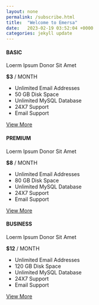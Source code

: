 ```yaml
---
layout: none
permalink: /subscribe.html
title:  "Welcome to Emersa"
date:   2023-02-19 03:52:04 +0000
categories: jekyll update
---
```

<div class="row">
    <div class="col-md-4 col-sm-6">
        <div class="pricing-table-3 basic">
            <div class="pricing-table-header">
                <h4><strong>BASIC</strong></h4>
                <p>Loerm Ipsum Donor Sit Amet</p>
            </div>
            <div class="price"><strong>$3</strong> / MONTH</div>
            <div class="pricing-body">
                <ul class="pricing-table-ul">
                    <li><i class="fa fa-send"></i> Unlimited Email Addresses</li>
                    <li><i class="fa fa-cloud"></i> 50 GB Disk Space</li>
                    <li><i class="fa fa-database"></i> Unlimited MySQL Database</li>
                    <li class="not-avail"><i class="fa fa-clock-o"></i> 24X7 Support</li>
                    <li class="not-avail"><i class="fa fa-envelope"></i> Email Support</li>
                </ul><a href="#" class="view-more">View More</a></div>
        </div>
    </div>
    <div class="col-md-4 col-sm-6">
        <div class="pricing-table-3 premium">
            <div class="pricing-table-header">
                <h4><strong>PREMIUM</strong></h4>
                <p>Loerm Ipsum Donor Sit Amet</p>
            </div>
            <div class="price"><strong>$8</strong> / MONTH</div>
            <div class="pricing-body">
                <ul class="pricing-table-ul">
                    <li><i class="fa fa-send"></i> Unlimited Email Addresses</li>
                    <li><i class="fa fa-cloud"></i> 80 GB Disk Space</li>
                    <li><i class="fa fa-database"></i> Unlimited MySQL Database</li>
                    <li class="not-avail"><i class="fa fa-clock-o"></i> 24X7 Support</li>
                    <li class="not-avail"><i class="fa fa-envelope"></i> Email Support</li>
                </ul><a href="#" class="view-more">View More</a></div>
        </div>
    </div>
    <div class="col-md-4 col-sm-12">
        <div class="pricing-table-3 business">
            <div class="pricing-table-header">
                <h4><strong>BUSINESS</strong></h4>
                <p>Loerm Ipsum Donor Sit Amet</p>
            </div>
            <div class="price"><strong>$12</strong> / MONTH</div>
            <div class="pricing-body">
                <ul class="pricing-table-ul">
                    <li><i class="fa fa-send"></i> Unlimited Email Addresses</li>
                    <li><i class="fa fa-cloud"></i> 120 GB Disk Space</li>
                    <li><i class="fa fa-database"></i> Unlimited MySQL Database</li>
                    <li class="not-avail"><i class="fa fa-clock-o"></i> 24X7 Support</li>
                    <li class="not-avail"><i class="fa fa-envelope"></i> Email Support</li>
                </ul><a href="#" class="view-more">View More</a></div>
        </div>
    </div>
</div>
